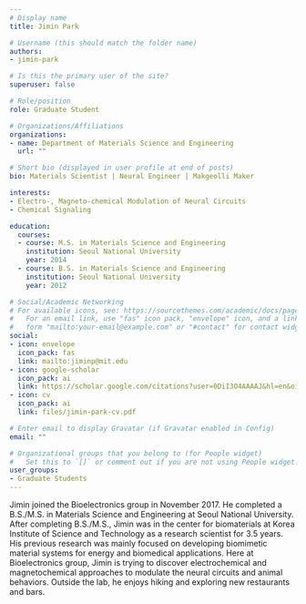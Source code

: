 ```yaml
---
# Display name
title: Jimin Park

# Username (this should match the folder name)
authors:
- jimin-park

# Is this the primary user of the site?
superuser: false

# Role/position
role: Graduate Student

# Organizations/Affiliations
organizations:
- name: Department of Materials Science and Engineering
  url: ""

# Short bio (displayed in user profile at end of posts)
bio: Materials Scientist | Neural Engineer | Makgeolli Maker

interests:
- Electro-, Magneto-chemical Modulation of Neural Circuits
- Chemical Signaling

education:
  courses:
  - course: M.S. in Materials Science and Engineering
    institution: Seoul National University
    year: 2014
  - course: B.S. in Materials Science and Engineering
    institution: Seoul National University
    year: 2012

# Social/Academic Networking
# For available icons, see: https://sourcethemes.com/academic/docs/page-builder/#icons
#   For an email link, use "fas" icon pack, "envelope" icon, and a link in the
#   form "mailto:your-email@example.com" or "#contact" for contact widget.
social:
- icon: envelope
  icon_pack: fas
  link: mailto:jiminp@mit.edu
- icon: google-scholar
  icon_pack: ai
  link: https://scholar.google.com/citations?user=0DiI3O4AAAAJ&hl=en&oi=ao
- icon: cv
  icon_pack: ai
  link: files/jimin-park-cv.pdf

# Enter email to display Gravatar (if Gravatar enabled in Config)
email: ""

# Organizational groups that you belong to (for People widget)
#   Set this to `[]` or comment out if you are not using People widget.
user_groups:
- Graduate Students
---
```


Jimin joined the Bioelectronics group in November 2017. He completed a B.S./M.S. in Materials Science and Engineering at Seoul National University. After completing B.S./M.S., Jimin was in the center for biomaterials at Korea Institute of Science and Technology as a research scientist for 3.5 years. His previous research was mainly focused on developing biomimetic material systems for energy and biomedical applications. Here at Bioelectronics group, Jimin is trying to discover electrochemical and magnetochemical approaches to modulate the neural circuits and animal behaviors. Outside the lab, he enjoys hiking and exploring new restaurants and bars. 

